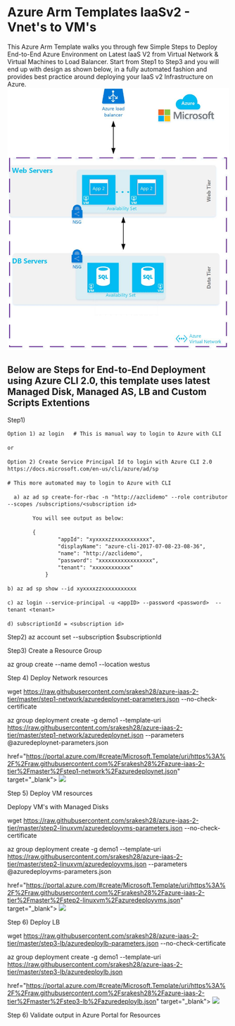 # Azure Arm Templates IaaSv2 - Vnet's to VM's
<html>

This Azure Arm Template walks you through few Simple Steps to Deploy End-to-End Azure Environment on Latest IaaS V2 from Virtual Network & Virtual Machines to Load Balancer.
Start from Step1 to Step3 and you will end up with design as shown below, in a fully automated fashion and provides best practice around deploying your IaaS v2 Infrastructure on Azure.
![ScreenShot](https://github.com/srakesh28/azure-iaas-2-tier/blob/master/IaaS-2-tier-n.jpg)


## Below are Steps for End-to-End Deployment using  Azure CLI 2.0, this template uses latest Managed Disk, Managed AS, LB and Custom Scripts Extentions

Step1) 

    Option 1) az login   # This is manual way to login to Azure with CLI
    
    or 
    
    Option 2) Create Service Principal Id to login with Azure CLI 2.0 https://docs.microsoft.com/en-us/cli/azure/ad/sp  
    
    # This more automated may to login to Azure with CLI

      a) az ad sp create-for-rbac -n "http://azclidemo" --role contributor --scopes /subscriptions/<subscription id>

            You will see output as below:

            {
                    "appId": "xyxxxxzzxxxxxxxxxxx",
                    "displayName": "azure-cli-2017-07-08-23-08-36",
                    "name": "http://azclidemo",
                    "password": "xxxxxxxxxxxxxxxxx",
                    "tenant": "xxxxxxxxxxxx"
                }

    b) az ad sp show --id xyxxxxzzxxxxxxxxxxx

    c) az login --service-principal -u <appID> --password <password>  --tenant <tenant>
    
    d) subscriptionId = <subscription id>

Step2) az account set --subscription $subscriptionId

Step3) Create a Resource Group

az group create --name demo1 --location westus

Step 4) Deploy Network resources 

wget https://raw.githubusercontent.com/srakesh28/azure-iaas-2-tier/master/step1-network/azuredeploynet-parameters.json --no-check-certificate

az group deployment create -g demo1 --template-uri https://raw.githubusercontent.com/srakesh28/azure-iaas-2-tier/master/step1-network/azuredeploynet.json --parameters @azuredeploynet-parameters.json

<a> href="https://portal.azure.com/#create/Microsoft.Template/uri/https%3A%2F%2Fraw.githubusercontent.com%2Fsrakesh28%2Fazure-iaas-2-tier%2Fmaster%2Fstep1-network%2Fazuredeploynet.json" target="_blank">
    <img src="http://azuredeploy.net/deploybutton.png"/>
</a>


Step 5) Deploy VM resources 

Deplopy VM's with Managed Disks

wget https://raw.githubusercontent.com/srakesh28/azure-iaas-2-tier/master/step2-linuxvm/azuredeployvms-parameters.json --no-check-certificate

az group deployment create -g demo1 --template-uri https://raw.githubusercontent.com/srakesh28/azure-iaas-2-tier/master/step2-linuxvm/azuredeployvms.json --parameters @azuredeployvms-parameters.json

<a> href="https://portal.azure.com/#create/Microsoft.Template/uri/https%3A%2F%2Fraw.githubusercontent.com%2Fsrakesh28%2Fazure-iaas-2-tier%2Fmaster%2Fstep2-linuxvm%2Fazuredeployvms.json" target="_blank">
    <img src="http://azuredeploy.net/deploybutton.png"/>
</a>


Step 6) Deploy LB 

wget https://raw.githubusercontent.com/srakesh28/azure-iaas-2-tier/master/step3-lb/azuredeploylb-parameters.json --no-check-certificate

az group deployment create -g demo1 --template-uri https://raw.githubusercontent.com/srakesh28/azure-iaas-2-tier/master/step3-lb/azuredeploylb.json

<a> href="https://portal.azure.com/#create/Microsoft.Template/uri/https%3A%2F%2Fraw.githubusercontent.com%2Fsrakesh28%2Fazure-iaas-2-tier%2Fmaster%2Fstep3-lb%2Fazuredeploylb.json" target="_blank">
    <img src="http://azuredeploy.net/deploybutton.png"/>
</a>

Step 6) Validate output in Azure Portal for Resources

</html>

